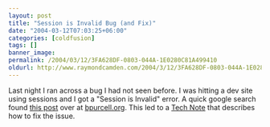 ```yaml
---
layout: post
title: "Session is Invalid Bug (and Fix)"
date: "2004-03-12T07:03:25+06:00"
categories: [coldfusion]
tags: []
banner_image: 
permalink: /2004/03/12/3FA628DF-0803-044A-1E0280C81A499410
oldurl: http://www.raymondcamden.com/2004/3/12/3FA628DF-0803-044A-1E0280C81A499410
---
```


Last night I ran across a bug I had not seen before. I was hitting a dev site using sessions and I got a "Session is Invalid" error. A quick google search found <a href="http://www.bpurcell.org/blog/index.cfm?mode=entry&entry=994">this post</a> over at <a href="http://www.bpurcell.org">bpurcell.org</a>. This led to a <a href="http://www.macromedia.com/support/coldfusion/ts/documents/session_invalid_j2ee.htm">Tech Note</a> that describes how to fix the issue.